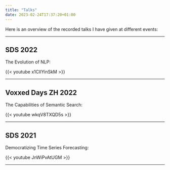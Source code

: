 ```yaml
---
title: "Talks"
date: 2023-02-24T17:37:20+01:00
---
```



Here is an overview of the recorded talks I have given at different events:

---

## SDS 2022
The Evolution of NLP: 

{{< youtube x1CIlYinSkM >}}

---

## Voxxed Days ZH 2022
The Capabilities of Semantic Search:

{{< youtube wkqV8TXQD5s >}}

---

## SDS 2021
Democratizing Time Series Forecasting:

{{< youtube JnWiPvAtUGM >}}

---

